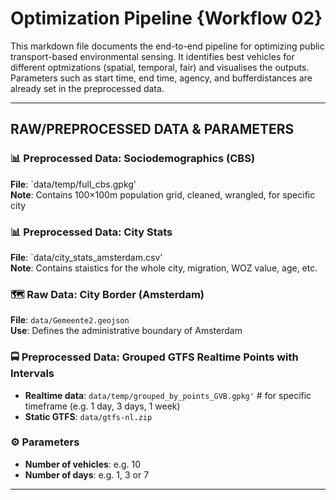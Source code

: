 # Optimization Pipeline {Workflow 02}

This markdown file documents the end-to-end pipeline for optimizing public transport-based environmental sensing. It identifies best vehicles for different optmizations (spatial, temporal, fair) and visualises the outputs. Parameters such as start time, end time, agency, and bufferdistances are already set in the preprocessed data. 

---

## RAW/PREPROCESSED DATA & PARAMETERS

### 📊 Preprocessed Data: Sociodemographics (CBS)  
**File**: `data/temp/full_cbs.gpkg'  
**Note**: Contains 100×100m population grid, cleaned, wrangled, for specific city 

### 📊 Preprocessed Data: City Stats 
**File**: `data/city_stats_amsterdam.csv'  
**Note**: Contains staistics for the whole city, migration, WOZ value, age, etc. 

### 🗺️ Raw Data: City Border (Amsterdam)  
**File**: `data/Gemeente2.geojson`  
**Use**: Defines the administrative boundary of Amsterdam  

### 🚍 Preprocessed Data: Grouped GTFS Realtime Points with Intervals 
- **Realtime data**: `data/temp/grouped_by_points_GVB.gpkg'` # for specific timeframe (e.g. 1 day, 3 days, 1 week) 
- **Static GTFS**: `data/gtfs-nl.zip`  

### ⚙️ Parameters  
- **Number of vehicles**: e.g. 10 
- **Number of days**: e.g. 1, 3 or 7
---
